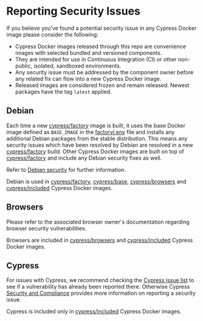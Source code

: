 # Reporting Security Issues

If you believe you've found a potential security issue in any Cypress Docker image please consider the following:

- Cypress Docker images released through this repo are convenience images with selected bundled and versioned components.
- They are intended for use in Continuous Integration (CI) or other non-public, isolated, sandboxed environments.
- Any security issue must be addressed by the component owner before any related fix can flow into a new Cypress Docker image.
- Released images are considered frozen and remain released. Newest packages have the tag `latest` applied.

## Debian

Each time a new [cypress/factory][factory] image is built, it uses the base Docker image defined as `BASE_IMAGE` in the [factory/.env](./factory/.env) file and installs any additional Debian packages from the stable distribution. This means any security issues which have been resolved by Debian are resolved in a new [cypress/factory][factory] build. Other Cypress Docker images are built on top of [cypress/factory][factory] and include any Debian security fixes as well.

Refer to [Debian security](https://www.debian.org/security/) for further information.

Debian is used in [cypress/factory][factory], [cypress/base][base], [cypress/browsers][browsers] and [cypress/included][included] Cypress Docker images.

## Browsers

Please refer to the associated browser owner's documentation regarding browser security vulnerabilities.

Browsers are included in [cypress/browsers][browsers] and [cypress/included][included] Cypress Docker images.

## Cypress

For issues with Cypress, we recommend checking the [Cypress issue list](https://github.com/cypress-io/cypress/issues) to see if a vulnerability has already been reported there. Otherwise Cypress [Security and Compliance](https://cypress.io/security/) provides more information on reporting a security issue.

Cypress is included only in [cypress/included][included] Cypress Docker images.

[factory]:  https://github.com/cypress-io/cypress-docker-images/tree/master/factory
[base]:     https://github.com/cypress-io/cypress-docker-images/tree/master/base
[browsers]: https://github.com/cypress-io/cypress-docker-images/tree/master/browsers
[included]: https://github.com/cypress-io/cypress-docker-images/tree/master/included
